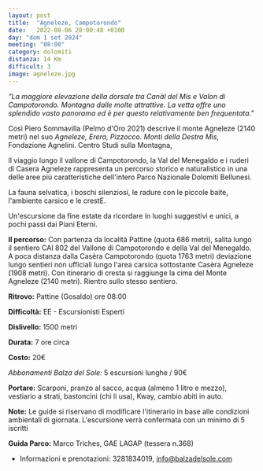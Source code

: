 ```yaml
---
layout: post
title:  "Agneleze, Campotorondo"
date:   2022-08-06 20:00:48 +0100
day: "dom 1 set 2024"
meeting: "08:00"
category: dolomiti
distanza: 14 Km
difficult: 3
image: agneleze.jpg
---
```


*"La maggiore elevazione della dorsale tra Canàl del Mis e Valon di Campotorondo. Montagna dalle molte attrattive. La vetta offre uno splendido vasto panorama ed è per questo relativamente ben frequentata."*

Così Piero Sommavilla (Pelmo d'Oro 2021) descrive il monte Agneleze (2140 metri) nel suo *Agneleze, Erera, Pizzocco. Monti della Destra Mis*, Fondazione Agnelini. Centro Studi sulla Montagna, 

Il viaggio lungo il vallone di Campotorondo, la Val del Menegaldo e i ruderi di Casera Agneleze rappresenta un percorso storico e naturalistico in una delle aree più caratteristiche dell'intero Parco Nazionale Dolomiti Bellunesi.

La fauna selvatica, i boschi silenziosi, le radure con le piccole baite, l'ambiente carsico e le crestE.

Un'escursione da fine estate da ricordare in luoghi suggestivi e unici, a pochi passi dai Piani Eterni.

**Il percorso:** Con partenza da località Pattine (quota 686 metri), salita lungo il sentiero CAI 802 del Vallone di Campotorondo e della Val del Menegaldo. A poca distanza dalla Casèra Campotorondo (quota 1763 metri) deviazione lungo sentieri non ufficiali lungo l'area carsica sottostante Casèra Agneleze (1908 metri). Con itinerario di cresta si raggiunge la cima del Monte Agneleze (2140 metri).
Rientro sullo stesso sentiero.


**Ritrovo:** Pattine (Gosaldo) ore 08:00

**Difficoltà:** EE - Escursionisti Esperti

**Dislivello:** 1500 metri

**Durata:** 7 ore circa

**Costo:** 20€ 

*Abbonamenti Balza del Sole:* 5 escursioni lunghe / 90€

**Portare:** Scarponi, pranzo al sacco, acqua (almeno 1 litro e mezzo), vestiario a strati, bastoncini (chi li usa), Kway, cambio abiti in auto.

**Note:** Le guide si riservano di modificare l'itinerario in base alle condizioni ambientali di giornata. L'escursione verrà confermata con un minimo di 5 iscritti

**Guida Parco:** Marco Triches, GAE LAGAP (tessera n.368) 

+ Informazioni e prenotazioni: 3281834019, info@balzadelsole.com
